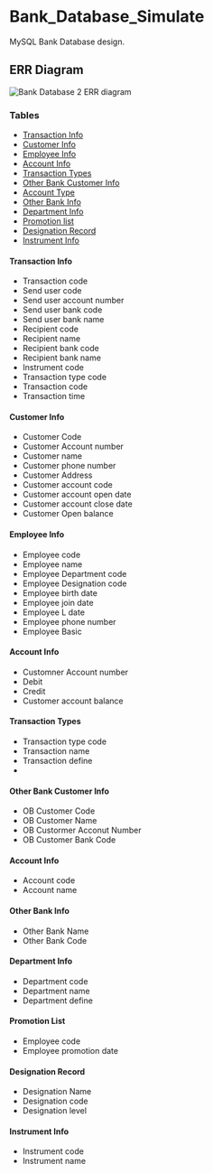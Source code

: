# Bank_Database_Simulate
MySQL Bank Database design. 

## ERR Diagram
![Bank Database 2 ERR diagram](https://user-images.githubusercontent.com/104694320/168591760-b03a2cd8-fcb8-4ba0-a629-86e50f2bdb09.png)

### Tables

* [Transaction Info](#transaction-info)
* [Customer Info](#customer-info)
* [Employee Info](#employee-info)
* [Account Info](#account-info)
* [Transaction Types](#transaction-info)
* [Other Bank Customer Info](#other-bank-customer-info)
* [Account Type](#account=type)
* [Other Bank Info](#other-bank-info)
* [Department Info](#department-info)
* [Promotion list](#promotion-list)
* [Designation Record](#designation-record)
* [Instrument Info](#instrument-info)

#### Transaction Info

* Transaction code
* Send user code
* Send user account number
* Send user bank code
* Send user bank name
* Recipient code
* Recipient name
* Recipient bank code
* Recipient bank name
* Instrument code
* Transaction type code
* Transaction code
* Transaction time

#### Customer Info

* Customer Code
* Customer Account number
* Customer name
* Customer phone number
* Customer Address
* Customer account code
* Customer account open date
* Customer account close date
* Customer Open balance

#### Employee Info

* Employee code
* Employee name
* Employee Department code
* Employee Designation code
* Employee birth date
* Employee join date
* Employee L date
* Employee phone number
* Employee Basic

#### Account Info

* Customner Account number
* Debit
* Credit
* Customer account balance

#### Transaction Types

* Transaction type code
* Transaction name
* Transaction define
*

#### Other Bank Customer Info

* OB Customer Code
* OB Customer Name
* OB Custormer Acconut Number
* OB Customer Bank Code

#### Account Info

* Account code
* Account name

#### Other Bank Info

* Other Bank Name
* Other Bank Code

#### Department Info

* Department code
* Department name
* Department define

#### Promotion List

* Employee code
* Employee promotion date

#### Designation Record

* Designation Name
* Designation code
* Designation level

#### Instrument Info

* Instrument code
* Instrument name

